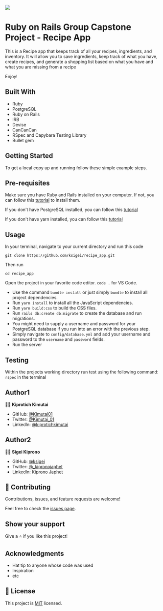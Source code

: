 ![](https://img.shields.io/badge/Microverse-blueviolet)

# Ruby on Rails Group Capstone Project - Recipe App

This is a Recipe app that keeps track of all your recipes, ingredients, and inventory. It will allow you to save ingredients, keep track of what you have, create recipes, and generate a shopping list based on what you have and what you are missing from a recipe

Enjoy!

## Built With

- Ruby
- PostgreSQL
- Ruby on Rails
- IRB
- Devise
- CanCanCan
- RSpec and Capybara Testing Library
- Bullet gem

## Getting Started

To get a local copy up and running follow these simple example steps.

## Pre-requisites

Make sure you have Ruby and Rails installed on your computer. If not, you can follow this [tutorial](https://guides.rubyonrails.org/getting_started.html#creating-a-new-rails-project) to install them.

If you don't have PostgreSQL installed, you can follow this [tutorial](https://www.postgresql.org/download/)

If you don't have yarn installed, you can follow this [tutorial](https://classic.yarnpkg.com/en/docs/install/#debian-stable)

## Usage

In your terminal, navigate to your current directory and run this code

`git clone https://github.com/ksigei/recipe_app.git`

Then run

`cd recipe_app`

Open the project in your favorite code editor. `code .` for VS Code.

- Use the command `bundle install` or just simply `bundle` to install all project dependencies.
- Run `yarn install` to install all the JavaScript dependencies.
- Run `yarn build:css` to build the CSS files.
- Run `rails db:create db:migrate` to create the database and run migrations.
- You might need to supply a username and password for your PostgreSQL database if you run into an error with the previous step.
- Simply navigate to `config/database.yml` and add your username and password to the `username` and `password` fields.
- Run the server

## Testing

Within the projects working directory run test using the following command:
`rspec` in the terminal

## Author1

👤👤 **Kiprotich Kimutai**

- GitHub: [@Kimutai01](https://github.com/Kimutai01)
- Twitter: [@Kimutai_01](https://twitter.com/Kimutai_01?s=09)
- LinkedIn: [@kiprotichkimutai](https://www.linkedin.com/m/in/kimutai-kiprotich-1b5045216)

## Author2

👤👤 **Sigei Kiprono**

- GitHub: [@ksigei](https://github.com/ksigei)
- Twitter: [@\_kipronojaphet](https://twitter.com/_kipronojaphet)
- LinkedIn: [Kiprono Japhet](https://www.linkedin.com/in/kiprono-japhet/)

## 🤝 Contributing

Contributions, issues, and feature requests are welcome!

Feel free to check the [issues page](https://github.com/steveWDamesJr/recipe-app/issues).

## Show your support

Give a ⭐️ if you like this project!

## Acknowledgments

- Hat tip to anyone whose code was used
- Inspiration
- etc

## 📝 License

This project is [MIT](LICENSE) licensed.
